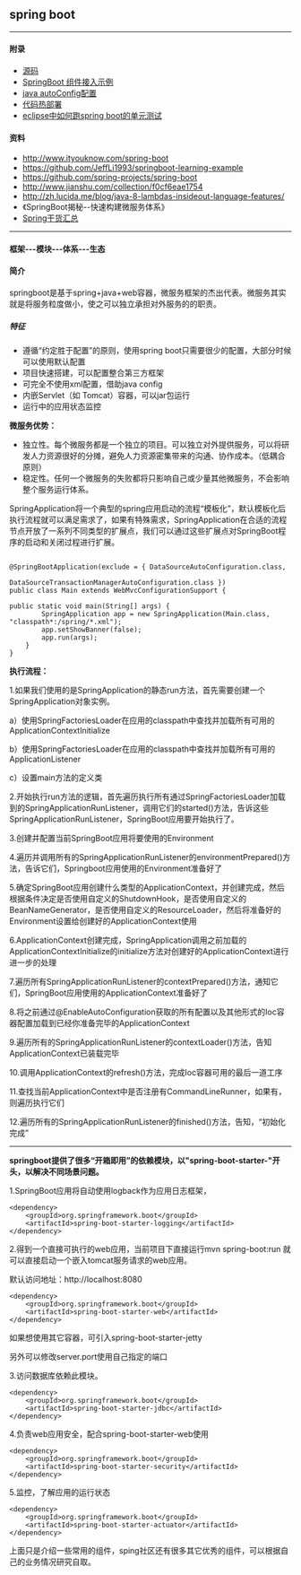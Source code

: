 ## spring boot

---
#### 附录


* [源码](https://github.com/spring-projects/spring-boot)
* [SpringBoot 组件接入示例](https://github.com/aalansehaiyang/SpringBoot-Learning)
* [java autoConfig配置](springboot-javaConfig.md)
* [代码热部署](springboot-hot-reload.md)
* [eclipse中如何跑spring boot的单元测试](springboot-unit.md)

#### 资料

* http://www.ityouknow.com/spring-boot
* https://github.com/JeffLi1993/springboot-learning-example
* https://github.com/spring-projects/spring-boot
* http://www.jianshu.com/collection/f0cf6eae1754
* http://zh.lucida.me/blog/java-8-lambdas-insideout-language-features/
* 《SpringBoot揭秘--快速构建微服务体系》
* [Spring干货汇总](https://mp.weixin.qq.com/s/VFHmOIp-H4lgh4gQE-cj5A)


---

#### 框架---模块---体系---生态

#### 简介

springboot是基于spring+java+web容器，微服务框架的杰出代表。微服务其实就是将服务粒度做小，使之可以独立承担对外服务的的职责。

##### 特征
* 遵循“约定胜于配置”的原则，使用spring boot只需要很少的配置，大部分时候可以使用默认配置
* 项目快速搭建，可以配置整合第三方框架
* 可完全不使用xml配置，借助java config
* 内嵌Servlet（如 Tomcat）容器，可以jar包运行
* 运行中的应用状态监控

**微服务优势：**

*	独立性。每个微服务都是一个独立的项目。可以独立对外提供服务，可以将研发人力资源很好的分摊，避免人力资源密集带来的沟通、协作成本。（低耦合原则）
*	稳定性。任何一个微服务的失败都将只影响自己或少量其他微服务，不会影响整个服务运行体系。

SpringApplication将一个典型的spring应用启动的流程“模板化”，默认模板化后执行流程就可以满足需求了，如果有特殊需求，SpringApplication在合适的流程节点开放了一系列不同类型的扩展点，我们可以通过这些扩展点对SpringBoot程序的启动和关闭过程进行扩展。

```

@SpringBootApplication(exclude = { DataSourceAutoConfiguration.class,
                                  DataSourceTransactionManagerAutoConfiguration.class })
public class Main extends WebMvcConfigurationSupport {

public static void main(String[] args) {
        SpringApplication app = new SpringApplication(Main.class, "classpath*:/spring/*.xml");
        app.setShowBanner(false);
        app.run(args);
    }
}
```

**执行流程：**

1.如果我们使用的是SpringApplication的静态run方法，首先需要创建一个SpringApplication对象实例。

a）使用SpringFactoriesLoader在应用的classpath中查找并加载所有可用的ApplicationContextInitialize

b）使用SpringFactoriesLoader在应用的classpath中查找并加载所有可用的ApplicationListener

c）设置main方法的定义类

2.开始执行run方法的逻辑，首先遍历执行所有通过SpringFactoriesLoader加载到的SpringApplicationRunListener，调用它们的started()方法，告诉这些SpringApplicationRunListener，SpringBoot应用要开始执行了。

3.创建并配置当前SpringBoot应用将要使用的Environment

4.遍历并调用所有的SpringApplicationRunListener的environmentPrepared()方法，告诉它们，Springboot应用使用的Environment准备好了

5.确定SpringBoot应用创建什么类型的ApplicationContext，并创建完成，然后根据条件决定是否使用自定义的ShutdownHook，是否使用自定义的BeanNameGenerator，是否使用自定义的ResourceLoader，然后将准备好的Environment设置给创建好的ApplicationContext使用

6.ApplicationContext创建完成，SpringApplication调用之前加载的ApplicationContextInitialize的initialize方法对创建好的ApplicationContext进行进一步的处理

7.遍历所有SpringApplicationRunListener的contextPrepared()方法，通知它们，SpringBoot应用使用的ApplicationContext准备好了

8.将之前通过@EnableAutoConfiguration获取的所有配置以及其他形式的Ioc容器配置加载到已经你准备完毕的ApplicationContext

9.遍历所有的SpringApplicationRunListener的contextLoader()方法，告知ApplicationContext已装载完毕

10.调用ApplicationContext的refresh()方法，完成Ioc容器可用的最后一道工序

11.查找当前ApplicationContext中是否注册有CommandLineRunner，如果有，则遍历执行它们

12.遍历所有的SpringApplicationRunListener的finished()方法，告知，“初始化完成”

---

**springboot提供了很多“开箱即用”的依赖模块，以"spring-boot-starter-"开头，以解决不同场景问题。**

1.SpringBoot应用将自动使用logback作为应用日志框架，

```
<dependency>
    <groupId>org.springframework.boot</groupId>
    <artifactId>spring-boot-starter-logging</artifactId>
</dependency>
```

2.得到一个直接可执行的web应用，当前项目下直接运行mvn spring-boot:run 就可以直接启动一个嵌入tomcat服务请求的web应用。

默认访问地址：http://localhost:8080

```
<dependency>
    <groupId>org.springframework.boot</groupId>
    <artifactId>spring-boot-starter-web</artifactId>
</dependency>
```
如果想使用其它容器，可引入spring-boot-starter-jetty

另外可以修改server.port使用自己指定的端口

3.访问数据库依赖此模块。

```
<dependency>
    <groupId>org.springframework.boot</groupId>
    <artifactId>spring-boot-starter-jdbc</artifactId>
</dependency>
```


4.负责web应用安全，配合spring-boot-starter-web使用


```
<dependency>
    <groupId>org.springframework.boot</groupId>
    <artifactId>spring-boot-starter-security</artifactId>
</dependency>
```


5.监控，了解应用的运行状态


```
<dependency>
    <groupId>org.springframework.boot</groupId>
    <artifactId>spring-boot-starter-actuator</artifactId>
</dependency>
```

上面只是介绍一些常用的组件，sping社区还有很多其它优秀的组件，可以根据自己的业务情况研究自取。



